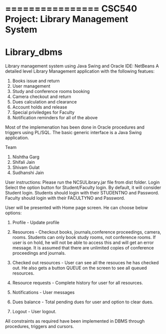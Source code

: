================
CSC540 Project: Library Management System
================

# Library_dbms
Library management system using Java Swing and Oracle
IDE: NetBeans
A detailed level Library Management application with the following featues:
1. Books issue and return
2. User management
3. Study and conference rooms booking
4. Camera checkout and return
5. Dues calculation and clearance
6. Account holds and release
7. Special priviledges for Faculty
8. Notification reminders for all of the above

Most of the implemenation has been done in Oracle procedures and triggers using PL/SQL.
The basic generic interface is a Java Swing application.

Team
1.	Nishtha Garg
2.	Shifali Jain
3.	Shivam Gulat
4.	Sudhanshi Jain

User instructions:
Please run the NCSULibrary.jar file from dist folder.
Login
Select the option button for Student/Faculty login.
By default, it will consider Student login.
Students should login with their STUDENTNO and Password.
Faculty should login with their FACULTYNO and Password.

User will be presented with Home page screen.
He can choose below options:

1. Profile - Update profile
2. Resources - Checkout books, journals,conference proceedings, camera, rooms.
Students can only book study rooms, not conference rooms.
If user is on hold, he will not be able to access this and will get an error message.
It is assumed that there are unlimited copies of conference proceedings and journals.
3. Checked out resources - User can see all the resouces he has checked out.
He also gets a button QUEUE on the screen to see all queued resources.

4. Resource requests - Complete history for user for all resources.
5. Notifications - User messages
6. Dues balance - Total pending dues for user and option to clear dues.
7. Logout - User logout. 

All constraints as required have been implemented in DBMS through procedures, triggers and cursors.
